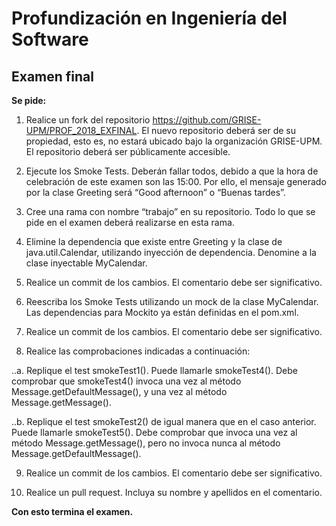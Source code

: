 # Profundización en Ingeniería del Software
## Examen final

**Se pide:**

1. Realice un fork del repositorio https://github.com/GRISE-UPM/PROF_2018_EXFINAL. El nuevo repositorio deberá ser de su propiedad, esto es, no estará ubicado bajo la organización GRISE-UPM. El repositorio deberá ser públicamente accesible.

2. Ejecute los Smoke Tests. Deberán fallar todos, debido a que la hora de celebración de este examen son las 15:00. Por ello, el mensaje generado por la clase Greeting será “Good afternoon” o “Buenas tardes”.

3. Cree una rama con nombre “trabajo” en su repositorio. Todo lo que se pide en el examen deberá realizarse en esta rama.

4. Elimine la dependencia que existe entre Greeting y la clase de java.util.Calendar, utilizando inyección de dependencia. Denomine a la clase inyectable MyCalendar.

5. Realice un commit de los cambios. El comentario debe ser significativo.

6. Reescriba los Smoke Tests utilizando un mock de la clase MyCalendar. Las dependencias para Mockito ya están definidas en el pom.xml. 

7. Realice un commit de los cambios. El comentario debe ser significativo.

8. Realice las comprobaciones indicadas a continuación:

..a. Replique el test smokeTest1(). Puede llamarle smokeTest4(). Debe comprobar que smokeTest4() invoca una vez al método Message.getDefaultMessage(), y una vez al método Message.getMessage().

..b. Replique el test smokeTest2() de igual manera que en el caso anterior. Puede llamarle smokeTest5(). Debe comprobar que invoca una vez al método Message.getMessage(), pero no invoca nunca al método Message.getDefaultMessage().

9. Realice un commit de los cambios. El comentario debe ser significativo.

10. Realice un pull request. Incluya su nombre y apellidos en el comentario.

**Con esto termina el examen.**
